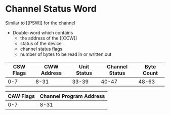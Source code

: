 # Channel Status Word
Similar to [[PSW]] for the channel
- Double-word which contains 
	- the address of the [[CCW]]
	- status of the device
	- channel status flags
	- number of bytes to be read in or written out

| CSW Flags | CWW Address | Unit Status | Channel Status | Byte Count |
| --------- | ----------- | ----------- | -------------- | ---------- |
| 0-7       | 8-31        | 33-39       | 40-47          | 48-63      |   |

| CAW Flags | Channel Program Address |
| --------- | ----------------------- |
| 0-7       | 8-31                    |                         |
